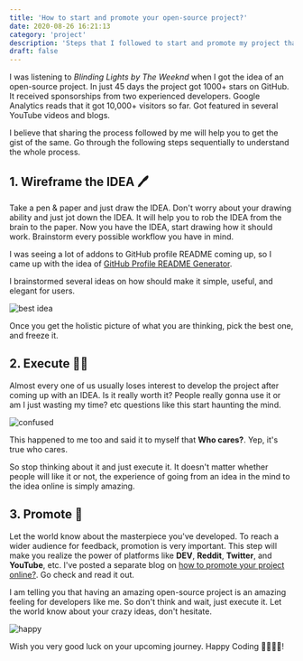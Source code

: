 ```yaml
---
title: 'How to start and promote your open-source project?'
date: 2020-08-26 16:21:13
category: 'project'
description: 'Steps that I followed to start and promote my project that got 1000+ stars on github'
draft: false
---
```


I was listening to *Blinding Lights by The Weeknd* when I got the idea of an open-source project. In just 45 days the project got 1000+ stars on GitHub. It received sponsorships from two experienced developers. Google Analytics reads that it got 10,000+ visitors so far. Got featured in several YouTube videos and blogs.

I believe that sharing the process followed by me will help you to get the gist of the same. Go through the following steps sequentially to understand the whole process.

## 1. Wireframe the IDEA 🖊
Take a pen & paper and just draw the IDEA. Don't worry about your drawing ability and just jot down the IDEA. It will help you to rob the IDEA from the brain to the paper. 
Now you have the IDEA, start drawing how it should work. Brainstorm every possible workflow you have in mind.

I was seeing a lot of addons to GitHub profile README coming up, so I came up with the idea of [GitHub Profile README Generator](https://github.com/rahuldkjain/github-profile-readme-generator).

I brainstormed several ideas on how should make it simple, useful, and elegant for users.

![best idea](https://media.giphy.com/media/BfBqQV47hLFh6/giphy.gif)

Once you get the holistic picture of what you are thinking, pick the best one, and freeze it.


## 2. Execute 👨‍💻
Almost every one of us usually loses interest to develop the project after coming up with an IDEA. Is it really worth it? People really gonna use it or am I just wasting my time? etc questions like this start haunting the mind.

![confused](https://media.giphy.com/media/ZQrVQtav6gnzG/giphy.gif)

This happened to me too and said it to myself that **Who cares?**. Yep, it's true who cares.

So stop thinking about it and just execute it. It doesn't matter whether people will like it or not, the experience of going from an idea in the mind to the idea online is simply amazing.

## 3. Promote 🚀
Let the world know about the masterpiece you've developed. To reach a wider audience for feedback, promotion is very important. This step will make you realize the power of platforms like **DEV**, **Reddit**, **Twitter**, and **YouTube**, etc.
I've posted a separate blog on [how to promote your project online?](https://rahuldkjain.github.io/blog/how-github-profile-readme-generator-reached-200+-stars-on-github/). Go check and read it out.

I am telling you that having an amazing open-source project is an amazing feeling for developers like me. So don't think and wait, just execute it. Let the world know about your crazy ideas, don't hesitate.

![happy](https://media.giphy.com/media/kEKcOWl8RMLde/giphy.gif)

Wish you very good luck on your upcoming journey.
Happy Coding 👨‍💻👩‍💻!